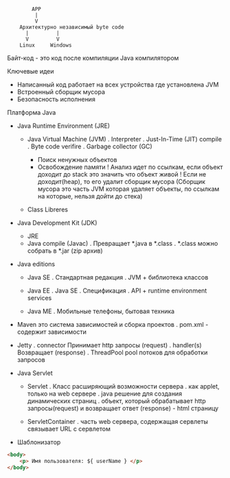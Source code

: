 ```
		APP
	 	 |
		 V
 	Архитектурно независимый byte code
  	  |			|
  	  V			V
	Linux	  Windows
```

Байт-код - это код после компиляции Java компилятором

Ключевые идеи
- Написанный код работает на всех устройства где установлена JVM
- Встроенный сборщик мусора
- Безопасность исполнения

Платформа Java
- Java Runtime Environment (JRE)
	- Java Virtual Machine (JVM)
	. Interpreter
	. Just-In-Time (JIT) compile
	. Byte code verifire
	. Garbage collector (GC)
		* Поиск ненужных объектов
		* Освобождение памяти
		! Анализ идет по ссылкам, если объект доходит до stack это значить что объект живой
		! Если не доходит(heap), то его удалит сборщик мусора
		(Сборщик мусора это часть JVM которая удаляет объекты, по ссылкам на которые, нельзя дойти до стека) 

	- Class Libreres

- Java Development Kit (JDK)
	- JRE
	- Java compile (Javac)
	. Превращает *.java в *.class
	. *.class можно собрать в *.jar (zip архив)

- Java editions
	- Java SE
	. Стандартная редакция
	. JVM + библиотека классов

	- Java EE
	. Java SE
	. Спецификация
	. API + runtime environment services

	- Java ME
	. Мобильные телефоны, бытовая техника

- Maven это система зависимостей и сборка проектов
	. pom.xml - содержит зависимости

- Jetty
	. connector	Принимает http запросы (request)
	. handler(s)	Возвращает (response)
	. ThreadPool 	pool потоков для обработки запросов

- Java Servlet
	- Servlet
	. Класс расширяющий возможности сервера 
	. как applet, только на web сервере 
	. java решение для создания динамических страниц
	. объект, который обрабатывает http запросы(request) и возвращает ответ (response) - html страницу
	
	- ServletContainer
	. часть web сервера, содержащая сервлеты связывает URL с сервлетом

- Шаблонизатор <freemarket>
```html
<body>
	<p> Имя пользователя: ${ userName } </p>
</body>
```

